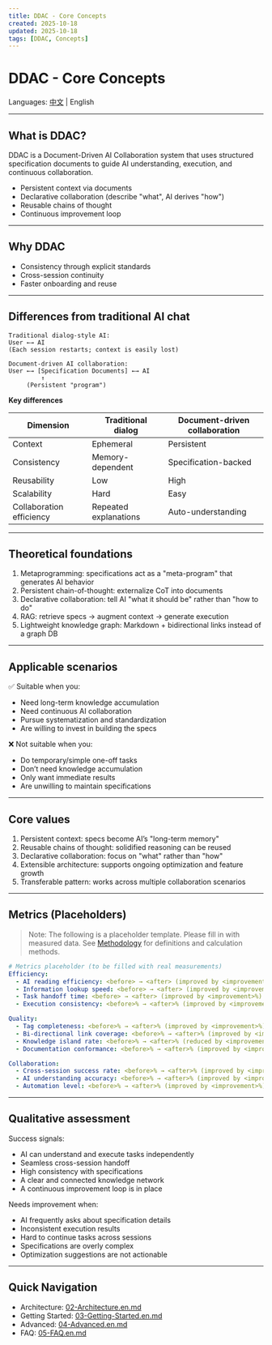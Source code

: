 ```yaml
---
title: DDAC - Core Concepts
created: 2025-10-18
updated: 2025-10-18
tags: [DDAC, Concepts]
---
```


# DDAC - Core Concepts

Languages: [中文](01-核心概念.md) | English

---

## What is DDAC?
DDAC is a Document-Driven AI Collaboration system that uses structured specification documents to guide AI understanding, execution, and continuous collaboration.

- Persistent context via documents
- Declarative collaboration (describe "what", AI derives "how")
- Reusable chains of thought
- Continuous improvement loop

---

## Why DDAC
- Consistency through explicit standards
- Cross-session continuity
- Faster onboarding and reuse

---

## Differences from traditional AI chat

```
Traditional dialog-style AI:
User ←→ AI
(Each session restarts; context is easily lost)

Document-driven AI collaboration:
User ←→ [Specification Documents] ←→ AI
         ↑
     (Persistent "program")
```

**Key differences**

| Dimension | Traditional dialog | Document-driven collaboration |
|----------|--------------------|-------------------------------|
| Context  | Ephemeral          | Persistent                    |
| Consistency | Memory-dependent | Specification-backed         |
| Reusability | Low             | High                          |
| Scalability | Hard            | Easy                          |
| Collaboration efficiency | Repeated explanations | Auto-understanding |

---

## Theoretical foundations
1. Metaprogramming: specifications act as a "meta-program" that generates AI behavior
2. Persistent chain-of-thought: externalize CoT into documents
3. Declarative collaboration: tell AI "what it should be" rather than "how to do"
4. RAG: retrieve specs → augment context → generate execution
5. Lightweight knowledge graph: Markdown + bidirectional links instead of a graph DB

---

## Applicable scenarios

✅ Suitable when you:
- Need long-term knowledge accumulation
- Need continuous AI collaboration
- Pursue systematization and standardization
- Are willing to invest in building the specs

❌ Not suitable when you:
- Do temporary/simple one-off tasks
- Don’t need knowledge accumulation
- Only want immediate results
- Are unwilling to maintain specifications

---

## Core values
1. Persistent context: specs become AI’s "long-term memory"
2. Reusable chains of thought: solidified reasoning can be reused
3. Declarative collaboration: focus on "what" rather than "how"
4. Extensible architecture: supports ongoing optimization and feature growth
5. Transferable pattern: works across multiple collaboration scenarios

---

## Metrics (Placeholders)

> Note: The following is a placeholder template. Please fill in with measured data. See [Methodology](./methodology.en.md) for definitions and calculation methods.

```yaml
# Metrics placeholder (to be filled with real measurements)
Efficiency:
  - AI reading efficiency: <before> → <after> (improved by <improvement>%)
  - Information lookup speed: <before> → <after> (improved by <improvement>%)
  - Task handoff time: <before> → <after> (improved by <improvement>%)
  - Execution consistency: <before>% → <after>% (improved by <improvement>%)

Quality:
  - Tag completeness: <before>% → <after>% (improved by <improvement>%)
  - Bi-directional link coverage: <before>% → <after>% (improved by <improvement>%)
  - Knowledge island rate: <before>% → <after>% (reduced by <improvement>%)
  - Documentation conformance: <before>% → <after>% (improved by <improvement>%)

Collaboration:
  - Cross-session success rate: <before>% → <after>% (improved by <improvement>%)
  - AI understanding accuracy: <before>% → <after>% (improved by <improvement>%)
  - Automation level: <before>% → <after>% (improved by <improvement>%)
```

---

## Qualitative assessment

Success signals:
- AI can understand and execute tasks independently
- Seamless cross-session handoff
- High consistency with specifications
- A clear and connected knowledge network
- A continuous improvement loop is in place

Needs improvement when:
- AI frequently asks about specification details
- Inconsistent execution results
- Hard to continue tasks across sessions
- Specifications are overly complex
- Optimization suggestions are not actionable

---

## Quick Navigation
- Architecture: [02-Architecture.en.md](02-Architecture.en.md)
- Getting Started: [03-Getting-Started.en.md](03-Getting-Started.en.md)
- Advanced: [04-Advanced.en.md](04-Advanced.en.md)
- FAQ: [05-FAQ.en.md](05-FAQ.en.md)
